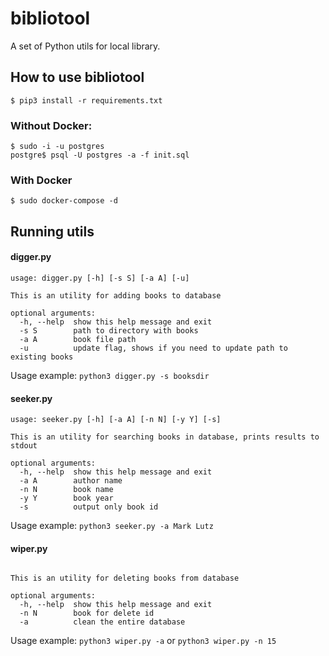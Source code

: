 # bibliotool
A set of Python utils for local library.

## How to use bibliotool 
`$ pip3 install -r requirements.txt`
### Without Docker:
```
$ sudo -i -u postgres
postgre$ psql -U postgres -a -f init.sql
```
### With Docker
```
$ sudo docker-compose -d
```
## Running utils

#### digger.py
```
usage: digger.py [-h] [-s S] [-a A] [-u]

This is an utility for adding books to database

optional arguments:
  -h, --help  show this help message and exit
  -s S        path to directory with books
  -a A        book file path
  -u          update flag, shows if you need to update path to existing books
```
Usage example: `python3 digger.py -s booksdir`

#### seeker.py
```
usage: seeker.py [-h] [-a A] [-n N] [-y Y] [-s]

This is an utility for searching books in database, prints results to stdout

optional arguments:
  -h, --help  show this help message and exit
  -a A        author name
  -n N        book name
  -y Y        book year
  -s          output only book id

```
Usage example: `python3 seeker.py -a Mark Lutz`

#### wiper.py

```usage: wiper.py [-h] [-n N] [-a]

This is an utility for deleting books from database

optional arguments:
  -h, --help  show this help message and exit
  -n N        book for delete id
  -a          clean the entire database
```
Usage example: `python3 wiper.py -a` or `python3 wiper.py -n 15`
